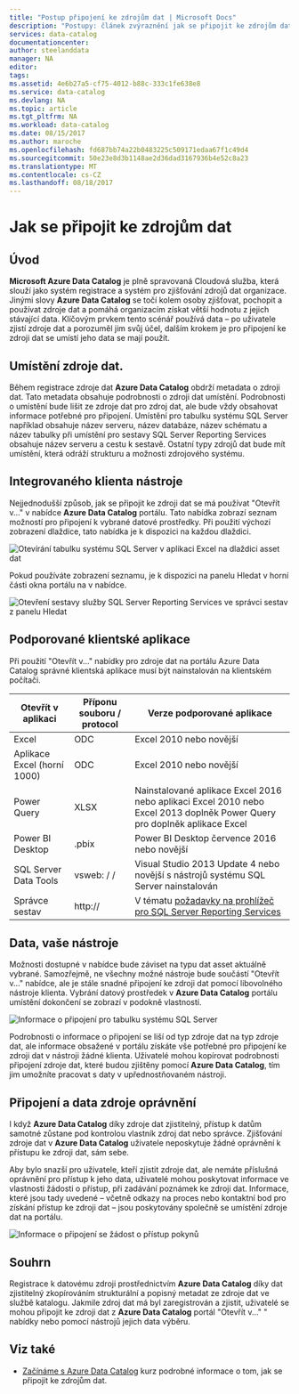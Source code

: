 ```yaml
---
title: "Postup připojení ke zdrojům dat | Microsoft Docs"
description: "Postupy: článek zvýraznění jak se připojit ke zdrojům dat zjištěným s Azure Data Catalog."
services: data-catalog
documentationcenter: 
author: steelanddata
manager: NA
editor: 
tags: 
ms.assetid: 4e6b27a5-cf75-4012-b88c-333c1fe638e8
ms.service: data-catalog
ms.devlang: NA
ms.topic: article
ms.tgt_pltfrm: NA
ms.workload: data-catalog
ms.date: 08/15/2017
ms.author: maroche
ms.openlocfilehash: fd687bb74a22b0483225c509171edaa67f1c49d4
ms.sourcegitcommit: 50e23e8d3b1148ae2d36dad3167936b4e52c8a23
ms.translationtype: MT
ms.contentlocale: cs-CZ
ms.lasthandoff: 08/18/2017
---
```

# <a name="how-to-connect-to-data-sources"></a>Jak se připojit ke zdrojům dat
## <a name="introduction"></a>Úvod
**Microsoft Azure Data Catalog** je plně spravovaná Cloudová služba, která slouží jako systém registrace a systém pro zjišťování zdrojů dat organizace. Jinými slovy **Azure Data Catalog** se točí kolem osoby zjišťovat, pochopit a používat zdroje dat a pomáhá organizacím získat větší hodnotu z jejich stávající data. Klíčovým prvkem tento scénář používá data – po uživatele zjistí zdroje dat a porozuměl jim svůj účel, dalším krokem je pro připojení ke zdroji dat se umístí jeho data se mají použít.

## <a name="data-source-locations"></a>Umístění zdroje dat.
Během registrace zdroje dat **Azure Data Catalog** obdrží metadata o zdroji dat. Tato metadata obsahuje podrobnosti o zdroji dat umístění. Podrobnosti o umístění bude lišit ze zdroje dat pro zdroj dat, ale bude vždy obsahovat informace potřebné pro připojení. Umístění pro tabulku systému SQL Server například obsahuje název serveru, název databáze, název schématu a název tabulky při umístění pro sestavy SQL Server Reporting Services obsahuje název serveru a cestu k sestavě. Ostatní typy zdrojů dat bude mít umístění, která odráží strukturu a možnosti zdrojového systému.

## <a name="integrated-client-tools"></a>Integrovaného klienta nástroje
Nejjednodušší způsob, jak se připojit ke zdroji dat se má používat "Otevřít v..." v nabídce **Azure Data Catalog** portálu. Tato nabídka zobrazí seznam možností pro připojení k vybrané datové prostředky.
Při použití výchozí zobrazení dlaždice, tato nabídka je k dispozici na každou dlaždici.

 ![Otevírání tabulku systému SQL Server v aplikaci Excel na dlaždici asset dat](./media/data-catalog-how-to-connect/data-catalog-how-to-connect1.png)

Pokud používáte zobrazení seznamu, je k dispozici na panelu Hledat v horní části okna portálu na v nabídce.

 ![Otevření sestavy služby SQL Server Reporting Services ve správci sestav z panelu Hledat](./media/data-catalog-how-to-connect/data-catalog-how-to-connect2.png)

## <a name="supported-client-applications"></a>Podporované klientské aplikace
Při použití "Otevřít v..." nabídky pro zdroje dat na portálu Azure Data Catalog správné klientská aplikace musí být nainstalován na klientském počítači.

| Otevřít v aplikaci | Příponu souboru / protocol | Verze podporované aplikace |
| --- | --- | --- |
| Excel |ODC |Excel 2010 nebo novější |
| Aplikace Excel (horní 1000) |ODC |Excel 2010 nebo novější |
| Power Query |XLSX |Nainstalované aplikace Excel 2016 nebo aplikaci Excel 2010 nebo Excel 2013 doplněk Power Query pro doplněk aplikace Excel |
| Power BI Desktop |.pbix |Power BI Desktop července 2016 nebo novější |
| SQL Server Data Tools |vsweb: / / |Visual Studio 2013 Update 4 nebo novější s nástrojů systému SQL Server nainstalován |
| Správce sestav |http:// |V tématu [požadavky na prohlížeč pro SQL Server Reporting Services](https://technet.microsoft.com/en-us/library/ms156511.aspx) |

## <a name="your-data-your-tools"></a>Data, vaše nástroje
Možnosti dostupné v nabídce bude záviset na typu dat asset aktuálně vybrané. Samozřejmě, ne všechny možné nástroje bude součástí "Otevřít v..." nabídce, ale je stále snadné připojení ke zdroji dat pomocí libovolného nástroje klienta. Vybrání datový prostředek v **Azure Data Catalog** portálu umístění dokončení se zobrazí v podokně vlastností.

 ![Informace o připojení pro tabulku systému SQL Server](./media/data-catalog-how-to-connect/data-catalog-how-to-connect3.png)

Podrobnosti o informace o připojení se liší od typ zdroje dat na typ zdroje dat, ale informace obsažené v portálu získáte vše potřebné pro připojení ke zdroji dat v nástroji žádné klienta. Uživatelé mohou kopírovat podrobnosti připojení zdroje dat, které budou zjištěny pomocí **Azure Data Catalog**, tím jim umožníte pracovat s daty v upřednostňovaném nástroji.

## <a name="connecting-and-data-source-permissions"></a>Připojení a data zdroje oprávnění
I když **Azure Data Catalog** díky zdroje dat zjistitelný, přístup k datům samotné zůstane pod kontrolou vlastník zdroj dat nebo správce. Zjišťování zdroje dat v **Azure Data Catalog** uživatele neposkytuje žádné oprávnění k přístupu ke zdroji dat, sám sebe.

Aby bylo snazší pro uživatele, kteří zjistit zdroje dat, ale nemáte příslušná oprávnění pro přístup k jeho data, uživatelé mohou poskytovat informace ve vlastnosti žádosti o přístup, při zadávání poznámek ke zdroji dat. Informace, které jsou tady uvedené – včetně odkazy na proces nebo kontaktní bod pro získání přístup ke zdroji dat – jsou poskytovány společně se umístění zdroje dat na portálu.

 ![Informace o připojení se žádost o přístup pokynů](./media/data-catalog-how-to-connect/data-catalog-how-to-connect4.png)

## <a name="summary"></a>Souhrn
Registrace k datovému zdroji prostřednictvím **Azure Data Catalog** díky dat zjistitelný zkopírováním strukturální a popisný metadat ze zdroje dat ve službě katalogu. Jakmile zdroj dat má byl zaregistrován a zjistit, uživatelé se mohou připojit ke zdroji dat z **Azure Data Catalog** portál "Otevřít v..." " nabídky nebo pomocí nástrojů jejich data výběru.

## <a name="see-also"></a>Viz také
* [Začínáme s Azure Data Catalog](data-catalog-get-started.md) kurz podrobné informace o tom, jak se připojit ke zdrojům dat.
